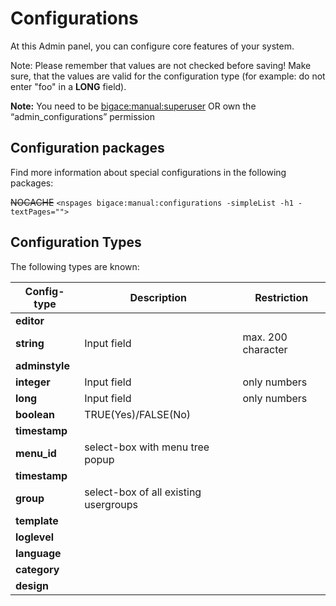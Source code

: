 # Configurations

At this Admin panel, you can configure core features of your system.

Note: Please remember that values are not checked before saving! Make sure, that the values are valid for the configuration type (for example: do not enter "foo" in a **LONG** field).

**Note:** You need to be [bigace:manual:superuser](bigace/manual/superuser) OR own the “admin_configurations” permission

## Configuration packages

Find more information about special configurations in the following packages:

~~NOCACHE~~
`<nspages bigace:manual:configurations -simpleList -h1 -textPages="">`
## Configuration Types

The following types are known:

 | Config-type    | Description                           | Restriction        | 
 | -----------    | -----------                           | -----------        | 
 | **editor**     |                                       |                    | 
 | **string**     | Input field                           | max. 200 character | 
 | **adminstyle** |                                       |                    | 
 | **integer**    | Input field                           | only numbers       | 
 | **long**       | Input field                           | only numbers       | 
 | **boolean**    | TRUE(Yes)/FALSE(No)                   |                    | 
 | **timestamp**  |                                       |                    | 
 | **menu_id**    | select-box with menu tree popup       |                    | 
 | **timestamp**  |                                       |                    | 
 | **group**      | select-box of all existing usergroups |                    | 
 | **template**   |                                       |                    | 
 | **loglevel**   |                                       |                    | 
 | **language**   |                                       |                    | 
 | **category**   |                                       |                    | 
 | **design**     |                                       |                    | 

